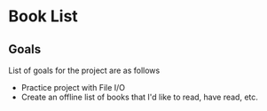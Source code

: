 # Book List

## Goals
List of goals for the project are as follows
* Practice project with File I/O
* Create an offline list of books that I'd like to read, have read, etc.